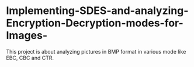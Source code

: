 # Implementing-SDES-and-analyzing-Encryption-Decryption-modes-for-Images-
This project is about analyzing pictures in BMP format in various mode like EBC, CBC and CTR.
